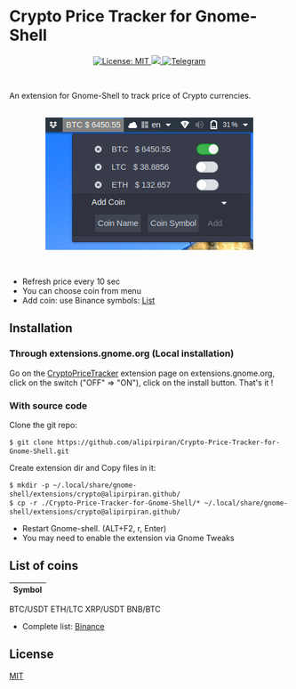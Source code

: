 # Crypto Price Tracker for Gnome-Shell
<p align="center">
 <a href="https://github.com/alipirpiran/Crypto-Price-Tracker-for-Gnome-Shell/blob/master/LICENSE">
  <img alt="License: MIT" src="https://img.shields.io/badge/License-MIT-yellow.svg">
 </a>
 <a href="https://github.com/alipirpiran/Crypto-Price-Tracker-for-Gnome-Shell">
  <img src="https://badges.frapsoft.com/os/v2/open-source.png?v=103">
 </a>
 <a href="https://t.me/mralpr">
  <img src="https://img.shields.io/badge/Chat%20on-telegram-blue" alt="Telegram">
  </a>
 </p>
 <br />
 
An extension for Gnome-Shell to track price of Crypto currencies.
<br />
<br />
<p align="center">
 <img src="https://github.com/alipirpiran/Crypto-Price-Tracker-for-Gnome-Shell/blob/screenshots/scrcrypto.png?raw=true" alt="Screenshot">
 </p>
 
 <br />
 
* Refresh price every 10 sec
* You can choose coin from menu
* Add coin: use Binance symbols: [List](https://github.com/alipirpiran/Crypto-Price-Tracker-for-Gnome-Shell#list-of-coins)

## Installation

### Through extensions.gnome.org (Local installation)
Go on the [CryptoPriceTracker](https://extensions.gnome.org/extension/2817/crypto-price-tracker/) extension page on extensions.gnome.org, click on the switch ("OFF" => "ON"), click on the install button. That's it !

### With source code

 Clone the git repo:

    $ git clone https://github.com/alipirpiran/Crypto-Price-Tracker-for-Gnome-Shell.git


 Create extension dir and Copy files in it:

    $ mkdir -p ~/.local/share/gnome-shell/extensions/crypto@alipirpiran.github/
    $ cp -r ./Crypto-Price-Tracker-for-Gnome-Shell/* ~/.local/share/gnome-shell/extensions/crypto@alipirpiran.github/
 
* Restart Gnome-shell. (ALT+F2, r, Enter)
* You may need to enable the extension via Gnome Tweaks

## List of coins

Symbol |
--- |
BTC/USDT 
ETH/LTC
XRP/USDT
BNB/BTC 

* Complete list: [Binance](https://www.binance.com/indexSpa.html#/)

## License
[MIT](https://github.com/alipirpiran/Crypto-Price-Tracker-for-Gnome-Shell/blob/master/LICENSE)
